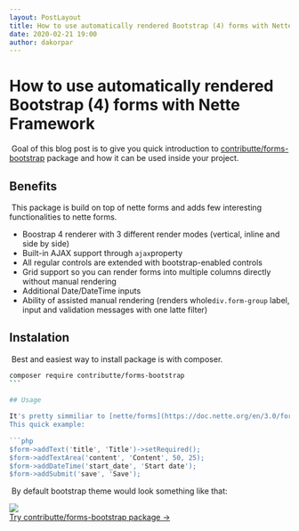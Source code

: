 ```yaml
---
layout: PostLayout
title: How to use automatically rendered Bootstrap (4) forms with Nette Framework
date: 2020-02-21 19:00
author: dakorpar
---
```


# How to use automatically rendered Bootstrap (4) forms with Nette Framework
​
Goal of this blog post is to give you quick introduction to [contributte/forms-bootstrap](https://github.com/contributte/forms-bootstrap) package and how it can be used inside your project.
​
## Benefits
​
This package is build on top of nette forms and adds few interesting functionalities to nette forms. 

 - Boostrap 4 renderer with 3 different render modes (vertical, inline and side by side)
 - Built-in AJAX support through `ajax`property
 - All regular controls are extended with bootstrap-enabled controls 
 - Grid support so you can render forms into multiple columns directly without manual rendering
 - Additional Date/DateTime inputs
 - Ability of assisted manual rendering (renders  whole`div.form-group` label, input and validation messages with one latte filter)
​
## Instalation
​
Best and easiest way to install package is with composer.
​
```bash
composer require contributte/forms-bootstrap
​```

## Usage
​
It's pretty simmiliar to [nette/forms](https://doc.nette.org/en/3.0/forms) with some additional features.
This quick example:
​
```php
$form->addText('title', 'Title')->setRequired();  
$form->addTextArea('content', 'Content', 50, 25);  
$form->addDateTime('start_date', 'Start date');   
$form->addSubmit('save', 'Save');
```
​
By default bootstrap theme would look something like that:
​
<div class="m-4 my-8">
  <img src="/blabs/form-bootstrap.png">
</div>
​​
<Explanation class="mt-12" type="package"><a class="text-white" href="/packages/contributte/forms-bootstrap/">Try contributte/forms-bootstrap package →</a></Explanation>
